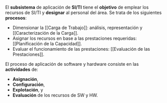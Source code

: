 El **subsistema** de aplicación de **SI/TI** tiene el **objetivo** de emplear los recursos de SI/TI y **designar** al personal del área. Se trata de los siguientes **procesos**:

- Dimensionar la [[Carga de Trabajo]]: análisis, representación y [[Caracterización de la Carga]].
- Asignar los recursos en base a las prestaciones requeridas: [[Planificación de la Capacidad]].
- Evaluar el funcionamiento de las prestaciones: [[Evaluación de las Prestaciones]].

El proceso de aplicación de software y hardware consiste en las **actividades** de:

- **Asignación**,
- **Configuración**,
- **Explotación**, y
- **Evaluación** de los recursos de SW y HW.
